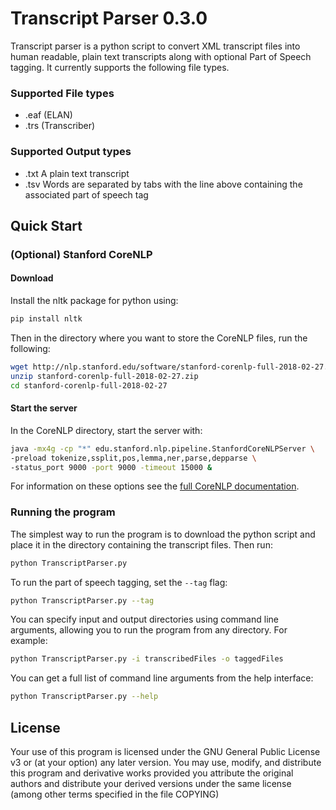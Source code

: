 # Transcript Parser 0.3.0

Transcript parser is a python script to convert XML transcript files into human
readable, plain text transcripts along with optional Part of Speech tagging. It
currently supports the following file types.

### Supported File types
* .eaf (ELAN)
* .trs (Transcriber)

### Supported Output types
* .txt A plain text transcript
* .tsv Words are separated by tabs with the line above containing the associated
part of speech tag

## Quick Start
### (Optional) Stanford CoreNLP
#### Download
Install the nltk package for python using:
```bash
pip install nltk
```

Then in the directory where you want to store the CoreNLP files, run the following:
```bash
wget http://nlp.stanford.edu/software/stanford-corenlp-full-2018-02-27.zip
unzip stanford-corenlp-full-2018-02-27.zip
cd stanford-corenlp-full-2018-02-27
```

#### Start the server
In the CoreNLP directory, start the server with:
```bash
java -mx4g -cp "*" edu.stanford.nlp.pipeline.StanfordCoreNLPServer \
-preload tokenize,ssplit,pos,lemma,ner,parse,depparse \
-status_port 9000 -port 9000 -timeout 15000 &
```

For information on these options see the [full CoreNLP documentation](https://stanfordnlp.github.io/CoreNLP/cmdline.html).

### Running the program
The simplest way to run the program is to download the python script and place
it in the directory containing the transcript files. Then run:
```bash
python TranscriptParser.py
```

To run the part of speech tagging, set the ```--tag``` flag:
```bash
python TranscriptParser.py --tag
```

You can specify input and output directories using command line arguments, allowing
you to run the program from any directory. For example:
```bash
python TranscriptParser.py -i transcribedFiles -o taggedFiles
```

You can get a full list of command line arguments from the help interface:
```bash
python TranscriptParser.py --help
```

## License
Your use of this program is licensed under the GNU General Public License v3 or
(at your option) any later version. You may use, modify, and distribute this
program and derivative works provided you attribute the original authors and
distribute your derived versions under the same license (among other terms
specified in the file COPYING)
